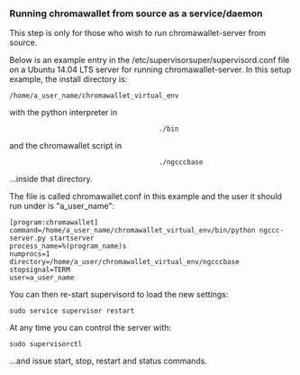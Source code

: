 ### Running chromawallet from source as a service/daemon

This step is only for those who wish to run chromawallet-server from source.


Below is an example entry in the /etc/supervisorsuper/supervisord.conf file on a Ubuntu 14.04 LTS server for running chromawallet-server. In this setup example, the install directory is:

    /home/a_user_name/chromawallet_virtual_env

with the python interpreter in

                                         ./bin

and the chromawallet script in

                                         ./ngcccbase

...inside that directory.

The file is called chromawallet.conf in this example and the user it should run under is "a_user_name":

    [program:chromawallet]
    command=/home/a_user_name/chromawallet_virtual_env/bin/python ngccc-server.py startserver
    process_name=%(program_name)s
    numprocs=1
    directory=/home/a_user/chromawallet_virtual_env/ngcccbase
    stopsignal=TERM
    user=a_user_name



You can then re-start supervisord to load the new settings: 

    sudo service supervisor restart

At any time you can control the server with:

    sudo supervisorctl

...and issue start, stop, restart and status commands.
